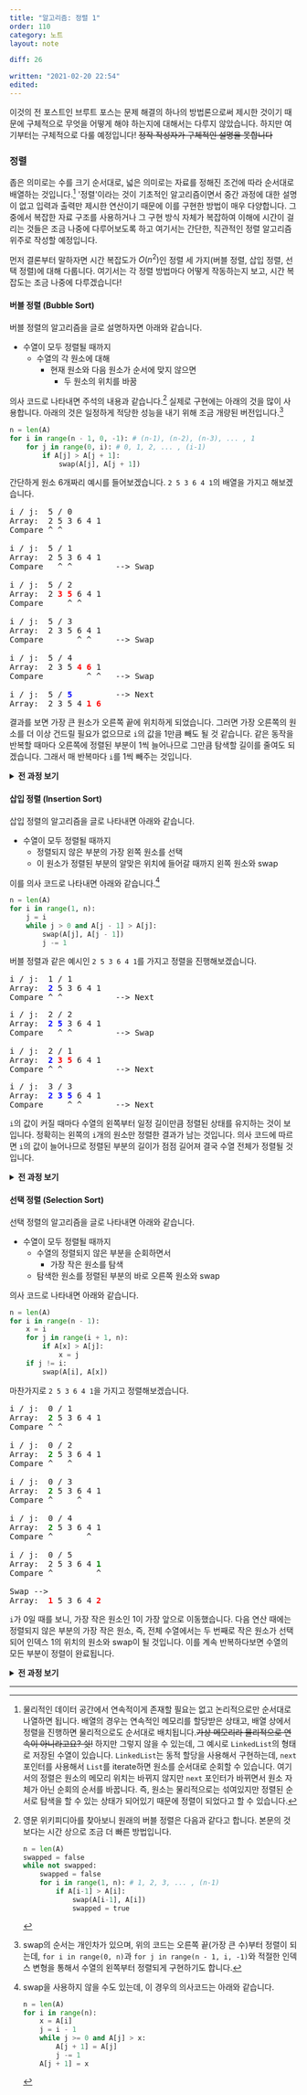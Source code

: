 ```yaml
---
title: "알고리즘: 정렬 1"
order: 110
category: 노트
layout: note

diff: 26

written: "2021-02-20 22:54"
edited: 
---
```


<style>
.red {
    color: red;
}

.blue {
    color: blue;
}

.green {
    color: green;
}

@media (prefers-color-scheme: dark) {
    .red {
        color: #ff8080;
    }

    .blue {
        color: #8080ff;
    }

    .green {
        color: #80ff80;
    }
}
</style>

이것의 전 포스트인 브루트 포스는 문제 해결의 하나의 방법론으로써 제시한 것이기 때문에 구체적으로 무엇을 어떻게 해야 하는지에 대해서는 다루지 않았습니다. 하지만 여기부터는 구체적으로 다룰 예정입니다! ~~정작 작성자가 구체적인 설명을 못합니다~~

### 정렬

좁은 의미로는 수를 크기 순서대로, 넓은 의미로는 자료를 정해진 조건에 따라 순서대로 배열하는 것입니다.[^1] '정렬'이라는 것이 기초적인 알고리즘이면서 중간 과정에 대한 설명이 없고 입력과 출력만 제시한 연산이기 때문에 이를 구현한 방법이 매우 다양합니다. 그 중에서 복잡한 자료 구조를 사용하거나 그 구현 방식 자체가 복잡하여 이해에 시간이 걸리는 것들은 조금 나중에 다루어보도록 하고 여기서는 간단한, 직관적인 정렬 알고리즘 위주로 작성할 예정입니다.

먼저 결론부터 말하자면 시간 복잡도가 $O(n^2)$인 정렬 세 가지(버블 정렬, 삽입 정렬, 선택 정렬)에 대해 다룹니다. 여기서는 각 정렬 방법마다 어떻게 작동하는지 보고, 시간 복잡도는 조금 나중에 다루겠습니다!

#### 버블 정렬 (Bubble Sort)

버블 정렬의 알고리즘을 글로 설명하자면 아래와 같습니다.

- 수열이 모두 정렬될 때까지
  - 수열의 각 원소에 대해
    - 현재 원소와 다음 원소가 순서에 맞지 않으면
      - 두 원소의 위치를 바꿈

의사 코드로 나타내면 주석의 내용과 같습니다.[^2] 실제로 구현에는 아래의 것을 많이 사용합니다. 아래의 것은 일정하게 적당한 성능을 내기 위해 조금 개량된 버전입니다.[^3]

```python
n = len(A)
for i in range(n - 1, 0, -1): # (n-1), (n-2), (n-3), ... , 1
    for j in range(0, i): # 0, 1, 2, ... , (i-1)
        if A[j] > A[j + 1]:
            swap(A[j], A[j + 1])
```

간단하게 원소 6개짜리 예시를 들어보겠습니다. `2 5 3 6 4 1`의 배열을 가지고 해보겠습니다.

<pre>
i / j:  5 / 0
Array:  2 5 3 6 4 1
Compare ^ ^

i / j:  5 / 1
Array:  2 5 3 6 4 1
Compare   ^ ^         --> Swap

i / j:  5 / 2
Array:  2 <b class="red">3 5</b> 6 4 1
Compare     ^ ^

i / j:  5 / 3
Array:  2 3 5 6 4 1
Compare       ^ ^     --> Swap

i / j:  5 / 4
Array:  2 3 5 <b class="red">4 6</b> 1
Compare         ^ ^   --> Swap

i / j:  5 / <b class="blue">5</b>         --> Next
Array:  2 3 5 4 <b class="red">1 6</b>
</pre>

결과를 보면 가장 큰 원소가 오른쪽 끝에 위치하게 되었습니다. 그러면 가장 오른쪽의 원소를 더 이상 건드릴 필요가 없으므로 `i`의 값을 1만큼 빼도 될 것 같습니다. 같은 동작을 반복할 때마다 오른쪽에 정렬된 부분이 1씩 늘어나므로 그만큼 탐색할 길이를 줄여도 되겠습니다. 그래서 매 반복마다 `i`를 1씩 빼주는 것입니다.

<p><details>
<summary><b>전 과정 보기</b></summary>
<pre>
i / j:  4 / 0
Array:  2 3 5 4 1 <b class="blue">6</b>
Compare ^ ^

i / j:  4 / 1
Array:  2 3 5 4 1 <b class="blue">6</b>
Compare   ^ ^

i / j:  4 / 2
Array:  2 3 5 4 1 <b class="blue">6</b>
Compare     ^ ^       --> Swap

i / j:  4 / 3
Array:  2 3 <b class="red">4 5</b> 1 <b class="blue">6</b>
Compare       ^ ^     --> Swap

i / j:  4 / <b class="blue">4</b>         --> Next
Array:  2 3 4 <b class="red">1 5</b> <b class="blue">6</b>
</pre>

<pre>
i / j:  3 / 0
Array:  2 3 4 1 <b class="blue">5 6</b>
Compare ^ ^

i / j:  3 / 1
Array:  2 3 4 1 <b class="blue">5 6</b>
Compare   ^ ^

i / j:  3 / 2
Array:  2 3 4 1 <b class="blue">5 6</b>
Compare     ^ ^       --> Swap

i / j:  3 / <b class="blue">3</b>         --> Next
Array:  2 3 <b class="red">1 4</b> <b class="blue">5 6</b>
</pre>

<pre>
i / j:  2 / 0
Array:  2 3 1 <b class="blue">4 5 6</b>
Compare ^ ^

i / j:  2 / 1
Array:  2 3 1 <b class="blue">4 5 6</b>
Compare   ^ ^         --> Swap

i / j:  2 / <b class="blue">2</b>         --> Next
Array:  2 <b class="red">1 3</b> <b class="blue">4 5 6</b>
</pre>

<pre>
i / j:  1 / 0
Array:  2 1 <b class="blue">3 4 5 6</b>
Compare ^ ^           --> Swap

i / j:  1 / <b class="blue">1</b>         --> Next
Array:  <b class="red">1 2</b> <b class="blue">3 4 5 6</b>
</pre>

<pre>
Array:  <b class="blue">1 2 3 4 5 6</b>
</pre>

이로써 수열이 모두 정렬되었습니다.
</details></p>

#### 삽입 정렬 (Insertion Sort)

삽입 정렬의 알고리즘을 글로 나타내면 아래와 같습니다.

- 수열이 모두 정렬될 때까지
  - 정렬되지 않은 부분의 가장 왼쪽 원소를 선택
  - 이 원소가 정렬된 부분의 알맞은 위치에 들어갈 때까지 왼쪽 원소와 swap

이를 의사 코드로 나타내면 아래와 같습니다.[^4]

```python
n = len(A)
for i in range(1, n):
    j = i
    while j > 0 and A[j - 1] > A[j]:
        swap(A[j], A[j - 1])
        j -= 1
```

버블 정렬과 같은 예시인 `2 5 3 6 4 1`를 가지고 정렬을 진행해보겠습니다.

<pre>
i / j:  1 / 1
Array:  <b class="blue">2</b> 5 3 6 4 1
Compare ^ ^           --> Next
</pre>

<pre>
i / j:  2 / 2
Array:  <b class="blue">2 5</b> 3 6 4 1
Compare   ^ ^         --> Swap

i / j:  2 / 1
Array:  <b class="blue">2</b> <b class="red">3 5</b> 6 4 1
Compare ^ ^           --> Next
</pre>

<pre>
i / j:  3 / 3
Array:  <b class="blue">2 3 5</b> 6 4 1
Compare     ^ ^       --> Next
</pre>

`i`의 값이 커질 때마다 수열의 왼쪽부터 일정 길이만큼 정렬된 상태를 유지하는 것이 보입니다. 정확히는 왼쪽의 `i`개의 원소만 정렬한 결과가 남는 것입니다. 의사 코드에 따르면 `i`의 값이 늘어나므로 정렬된 부분의 길이가 점점 길어져 결국 수열 전체가 정렬될 것입니다.

<p><details>
<summary><b>전 과정 보기</b></summary>
<pre>
i / j:  4 / 4
Array:  <b class="blue">2 3 5 6</b> 4 1
Compare       ^ ^     --> Swap

i / j:  4 / 3
Array:  <b class="blue">2 3 5</b> <b class="red">4 6</b> 1
Compare     ^ ^       --> Swap

i / j:  4 / 2
Array:  <b class="blue">2 3</b> <b class="red">4 5</b> <b class="blue">6</b> 1
Compare   ^ ^         --> Next
</pre>

<pre>
i / j:  5 / 5
Array:  <b class="blue">2 3 4 5 6</b> 1
Compare         ^ ^   --> Swap

i / j:  5 / 4
Array:  <b class="blue">2 3 4 5</b> <b class="red">1 6</b>
Compare       ^ ^     --> Swap

i / j:  5 / 3
Array:  <b class="blue">2 3 4</b> <b class="red">1 5</b> <b class="blue">6</b>
Compare     ^ ^       --> Swap

i / j:  5 / 2
Array:  <b class="blue">2 3</b> <b class="red">1 4</b> <b class="blue">5 6</b>
Compare   ^ ^         --> Swap

i / j:  5 / 1
Array:  <b class="blue">2</b> <b class="red">1 3</b> <b class="blue">4 5 6</b>
Compare ^ ^           --> Swap

i / j:  5 / <b class="blue">0</b>         --> Next
Array:  <b class="red">1 2</b> <b class="blue">3 4 5 6</b>
</pre>

<pre>
Array:  <b class="blue">1 2 3 4 5 6</b>
</pre>

이로써 수열이 모두 정렬되었습니다.
</details></p>

#### 선택 정렬 (Selection Sort)

선택 정렬의 알고리즘을 글로 나타내면 아래와 같습니다.

- 수열이 모두 정렬될 때까지
  - 수열의 정렬되지 않은 부분을 순회하면서
    - 가장 작은 원소를 탐색
  - 탐색한 원소를 정렬된 부분의 바로 오른쪽 원소와 swap

의사 코드로 나타내면 아래와 같습니다.

```python
n = len(A)
for i in range(n - 1):
    x = i
    for j in range(i + 1, n):
        if A[x] > A[j]:
            x = j
    if j != i:
        swap(A[i], A[x])
```

마찬가지로 `2 5 3 6 4 1`을 가지고 정렬해보겠습니다.

<pre>
i / j:  0 / 1
Array:  <b class="green">2</b> 5 3 6 4 1
Compare ^ ^

i / j:  0 / 2
Array:  <b class="green">2</b> 5 3 6 4 1
Compare ^   ^

i / j:  0 / 3
Array:  <b class="green">2</b> 5 3 6 4 1
Compare ^     ^

i / j:  0 / 4
Array:  <b class="green">2</b> 5 3 6 4 1
Compare ^       ^

i / j:  0 / 5
Array:  2 5 3 6 4 <b class="green">1</b>
Compare ^         ^

Swap -->
Array:  <b class="red">1</b> 5 3 6 4 <b class="red">2</b>
</pre>

`i`가 0일 때를 보니, 가장 작은 원소인 1이 가장 앞으로 이동했습니다. 다음 연산 때에는 정렬되지 않은 부분의 가장 작은 원소, 즉, 전체 수열에서는 두 번째로 작은 원소가 선택되어 인덱스 1의 위치의 원소와 swap이 될 것입니다. 이를 계속 반복하다보면 수열의 모든 부분이 정렬이 완료됩니다.

<p><details>
<summary><b>전 과정 보기</b></summary>
<pre>
i / j:  1 / 2
Array:  <b class="blue">1</b> 5 <b class="green">3</b> 6 4 2
Compare   ^ ^

i / j:  1 / 3
Array:  <b class="blue">1</b> 5 <b class="green">3</b> 6 4 2
Compare     ^ ^

i / j:  1 / 4
Array:  <b class="blue">1</b> 5 <b class="green">3</b> 6 4 2
Compare     ^   ^

i / j:  1 / 5
Array:  <b class="blue">1</b> 5 3 6 4 <b class="green">2</b>
Compare     ^     ^

Swap -->
Array:  <b class="blue">1</b> <b class="red">2</b> 3 6 4 <b class="red">5</b>
</pre>

<pre>
i / j:  2 / 3
Array:  <b class="blue">1 2</b> <b class="green">3</b> 6 4 5
Compare     ^ ^

i / j:  2 / 4
Array:  <b class="blue">1 2</b> <b class="green">3</b> 6 4 5
Compare     ^   ^

i / j:  2 / 5
Array:  <b class="blue">1 2</b> <b class="green">3</b> 6 4 5
Compare     ^     ^

Swap -->
Array:  <b class="blue">1 2 3</b> 6 4 5
</pre>

<pre>
i / j:  3 / 4
Array:  <b class="blue">1 2 3</b> 6 <b class="green">4</b> 5
Compare       ^ ^

i / j:  3 / 5
Array:  <b class="blue">1 2 3</b> 6 <b class="green">4</b> 5
Compare         ^ ^

Swap -->
Array:  <b class="blue">1 2 3</b> <b class="red">4 6</b> 5
</pre>

<pre>
i / j:  4 / 5
Array:  <b class="blue">1 2 3 4</b> 6 <b class="green">5</b>
Compare         ^ ^

Swap -->
Array:  <b class="blue">1 2 3 4</b> <b class="red">5 6</b>
</pre>

<pre>
Array:  <b class="blue">1 2 3 4 5 6</b>
</pre>

이로써 수열이 모두 정렬되었습니다.
</details></p>

<hr/>

[^1]: 물리적인 데이터 공간에서 연속적이게 존재할 필요는 없고 논리적으로만 순서대로 나열하면 됩니다. 배열의 경우는 연속적인 메모리를 할당받은 상태고, 배열 상에서 정렬을 진행하면 물리적으로도 순서대로 배치됩니다.~~가상 메모리라 물리적으로 연속이 아니라고요? 쉿!~~ 하지만 그렇지 않을 수 있는데,  그 예시로 `LinkedList`의 형태로 저장된 수열이 있습니다. `LinkedList`는 동적 할당을 사용해서 구현하는데, `next` 포인터를 사용해서 `List`를 iterate하면 원소를 순서대로 순회할 수 있습니다. 여기서의 정렬은 원소의 메모리 위치는 바뀌지 않지만 `next` 포인터가 바뀌면서 원소 자체가 아닌 순회의 순서를 바꿉니다. 즉, 원소는 물리적으로는 섞여있지만 정렬된 순서로 탐색을 할 수 있는 상태가 되어있기 때문에 정렬이 되었다고 할 수 있습니다.
[^2]: 영문 위키피디아를 찾아보니 원래의 버블 정렬은 다음과 같다고 합니다. 본문의 것보다는 시간 상으로 조금 더 빠른 방법입니다.

    ```python
    n = len(A)
    swapped = false
    while not swapped:
        swapped = false
        for i in range(1, n): # 1, 2, 3, ... , (n-1)
            if A[i-1] > A[i]:
                swap(A[i-1], A[i])
                swapped = true
    ```
[^3]: swap의 순서는 개인차가 있으며, 위의 코드는 오른쪽 끝(가장 큰 수)부터 정렬이 되는데, `for i in range(0, n)`과 `for j in range(n - 1, i, -1)`와 적절한 인덱스 변형을 통해서 수열의 왼쪽부터 정렬되게 구현하기도 합니다.
[^4]: swap을 사용하지 않을 수도 있는데, 이 경우의 의사코드는 아래와 같습니다.

    ```python
    n = len(A)
    for i in range(n):
        x = A[i]
        j = i - 1
        while j >= 0 and A[j] > x:
            A[j + 1] = A[j]
            j -= 1
        A[j + 1] = x
    ```
